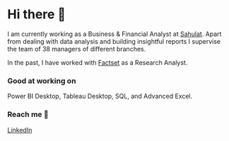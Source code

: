 
# Hi there 👋
I am currently working as a Business & Financial Analyst at [Sahulat][1]. Apart from dealing with data analysis and building insightful reports I supervise the team of 38 managers of different branches. 

In the past, I have worked with [Factset][2] as a Research Analyst.

### Good at working on
Power BI Desktop, Tableau Desktop, SQL, and Advanced Excel.

### Reach me 📲

[LinkedIn][3]


[1]: https://sahulathyd.org/ "Sahulat"
[2]: https://www.factset.com/ "Factset"
[3]: https://www.linkedin.com/in/uwaish-husain/ "LinkedIn"

